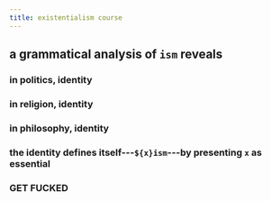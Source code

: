 ```yaml
---
title: existentialism course
---
```

## a grammatical analysis of `ism` reveals
### in politics, identity
### in religion, identity
### in philosophy, identity
### the identity defines itself---`${x}ism`---by presenting `x` as essential
### **GET FUCKED**
##